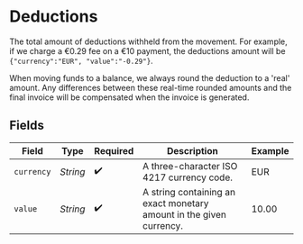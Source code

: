 # Deductions

The total amount of deductions withheld from the movement. For example, if we charge a €0.29 fee on a €10 payment, the deductions amount will be `{"currency":"EUR", "value":"-0.29"}`.

When moving funds to a balance, we always round the deduction to a 'real' amount. Any differences between these real-time rounded amounts and the final invoice will be compensated when the invoice is generated.


## Fields

| Field                                                               | Type                                                                | Required                                                            | Description                                                         | Example                                                             |
| ------------------------------------------------------------------- | ------------------------------------------------------------------- | ------------------------------------------------------------------- | ------------------------------------------------------------------- | ------------------------------------------------------------------- |
| `currency`                                                          | *String*                                                            | :heavy_check_mark:                                                  | A three-character ISO 4217 currency code.                           | EUR                                                                 |
| `value`                                                             | *String*                                                            | :heavy_check_mark:                                                  | A string containing an exact monetary amount in the given currency. | 10.00                                                               |